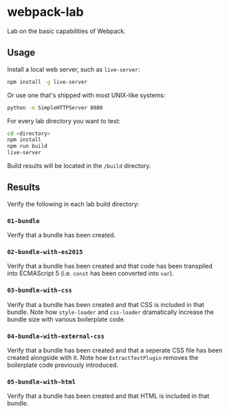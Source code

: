 # webpack-lab

Lab on the basic capabilities of Webpack.

## Usage

Install a local web server, such as `live-server`:

```sh
npm install -g live-server
```

Or use one that's shipped with most UNIX-like systems:

```sh
python -m SimpleHTTPServer 8080
```

For every lab directory you want to test:

```sh
cd <directory>
npm install
npm run build
live-server
```

Build results will be located in the `/build` directory.

## Results

Verify the following in each lab build directory:

### `01-bundle`

Verify that a bundle has been created.

### `02-bundle-with-es2015`

Verify that a bundle has been created and that code has been transpiled into
ECMAScript 5 (i.e. `const` has been converted into `var`).

### `03-bundle-with-css`

Verify that a bundle has been created and that CSS is included in that bundle.
Note how `style-loader` and `css-loader` dramatically increase the bundle size
with various boilerplate code.

### `04-bundle-with-external-css`

Verify that a bundle has been created and that a seperate CSS file has been
created alongside with it. Note how `ExtractTextPlugin` removes the boilerplate
code previously introduced.

### `05-bundle-with-html`

Verify that a bundle has been created and that HTML is included in that bundle.
